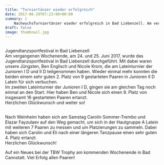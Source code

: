 ```yaml
---
title: "Turniertänzer wieder erfolgreich"
date: 2017-06-29T07:23:00+00:00
summary: |
    NachwuchsTurniertänzer wieder erfolgreich in Bad Liebenzell. Am vergangenen Wochenende, am 24. und 25. Juni 2017, wurde das Jugendtanzsportfestival in Bad Liebenzell durchgeführt. ..Turnier in der Hauptgruppe A Latein. Nach Weinheim haben sich am Samstag Carolin Sommer-Trembo und Elazar Fayzulaev auf den Weg gemacht, um sich in der Hautgruppe A Latein mit weiteren 7 Paaren zu messen...
draft: false
image: thumbnail.jpg
---
```


## 

Jugendtanzsportfestival in Bad Liebenzell  
Am vergangenen Wochenende, am 24. und 25. Juni 2017, wurde das Jugendtanzsportfestival in Bad Liebenzell durchgeführt. Mit dabei waren unsere Jüngsten, Ben Englisch und Nicole Krom, die am Lateinturnier der Junioren I D und II D teilgenommen haben. Wieder einmal mehr konnten die beiden einem sehr guten 2. Platz von 9 gestarteten Paaren in Junioren II D Latein für sich verbuchen.   
Im zweiten Lateinturnier der Junioren I D, gingen sie am gleichen Tag noch einmal an den Start. Hier haben Ben und Nicole sich einen 9. Platz von insgesamt 16 gestarteten Paaren ertanzt.   
Herzlichen Glückwunsch und weiter so!

## 

Nach Weinheim haben sich am Samstag Carolin Sommer-Trembo und Elazar Fayzulaev auf den Weg gemacht, um sich in der Hautgruppe A Latein mit weiteren 7 Paaren zu messen und um Platzierungen zu sammeln. Dabei haben sich Carolin und Eli nach einer längeren Tanzpause einen sehr guten 4. Platz ertanzt.   
Herzlichen Glückwunsch!

Auf ein Neues bei der TBW Trophy am kommenden Wochenende in Bad Cannstatt. Viel Erfolg allen Paaren!


